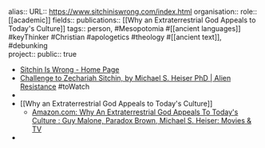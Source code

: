 alias::
URL:: https://www.sitchiniswrong.com/index.html
organisation::
role:: [[academic]] 
fields::
publications:: [[Why an Extraterrestrial God Appeals to Today's Culture]] 
tags:: person, #Mesopotomia #[[ancient languages]] #keyThinker #Christian #apologetics #theology #[[ancient text]], #debunking  
project::
public:: true

- [Sitchin Is Wrong - Home Page](https://www.sitchiniswrong.com/index.html)
- [Challenge to Zechariah Sitchin, by Michael S. Heiser PhD | Alien Resistance](http://www.alienresistance.org/challenge-to-zechariah-sitchin-by-michael-s-heiser-phd/) #toWatch
-
- [[Why an Extraterrestrial God Appeals to Today's Culture]]
	- [Amazon.com: Why An Extraterrestrial God Appeals To Today's Culture : Guy Malone, Paradox Brown, Michael S. Heiser: Movies & TV](https://www.amazon.com/dp/B00AVCZ12E)
-